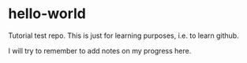 # hello-world
Tutorial test repo.
This is just for learning purposes, i.e. to learn github.

I will try to remember to add notes on my progress here.
